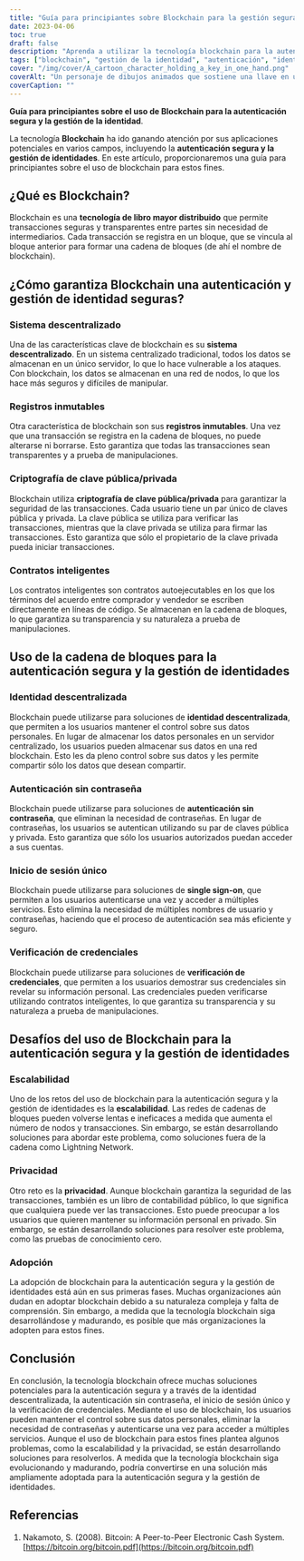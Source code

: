 ```yaml
---
title: "Guía para principiantes sobre Blockchain para la gestión segura de la identidad"
date: 2023-04-06
toc: true
draft: false
description: "Aprenda a utilizar la tecnología blockchain para la autenticación segura y la gestión de identidades con esta guía para principiantes."
tags: ["blockchain", "gestión de la identidad", "autenticación", "identidad descentralizada", "autenticación sin contraseña", "contratos inteligentes", "criptografía de clave pública", "criptografía de clave privada", "registros inmutables", "sistema descentralizado", "inicio de sesión único", "verificación de credenciales", "escalabilidad", "privacidad", "adopción", "identidad digital", "tecnología de libro mayor distribuido", "ciberseguridad", "privacidad de los datos", "tecnología"]
cover: "/img/cover/A_cartoon_character_holding_a_key_in_one_hand.png"
coverAlt: "Un personaje de dibujos animados que sostiene una llave en una mano y una cadena de bloques en la otra, rodeado por una red de nodos y bloques interconectados."
coverCaption: ""
---
```


**Guía para principiantes sobre el uso de Blockchain para la autenticación segura y la gestión de la identidad**.

La tecnología **Blockchain** ha ido ganando atención por sus aplicaciones potenciales en varios campos, incluyendo la **autenticación segura y la gestión de identidades**. En este artículo, proporcionaremos una guía para principiantes sobre el uso de blockchain para estos fines.

## ¿Qué es Blockchain?

Blockchain es una **tecnología de libro mayor distribuido** que permite transacciones seguras y transparentes entre partes sin necesidad de intermediarios. Cada transacción se registra en un bloque, que se vincula al bloque anterior para formar una cadena de bloques (de ahí el nombre de blockchain).

## ¿Cómo garantiza Blockchain una autenticación y gestión de identidad seguras?

### Sistema descentralizado

Una de las características clave de blockchain es su **sistema descentralizado**. En un sistema centralizado tradicional, todos los datos se almacenan en un único servidor, lo que lo hace vulnerable a los ataques. Con blockchain, los datos se almacenan en una red de nodos, lo que los hace más seguros y difíciles de manipular.

### Registros inmutables

Otra característica de blockchain son sus **registros inmutables**. Una vez que una transacción se registra en la cadena de bloques, no puede alterarse ni borrarse. Esto garantiza que todas las transacciones sean transparentes y a prueba de manipulaciones.

### Criptografía de clave pública/privada

Blockchain utiliza **criptografía de clave pública/privada** para garantizar la seguridad de las transacciones. Cada usuario tiene un par único de claves pública y privada. La clave pública se utiliza para verificar las transacciones, mientras que la clave privada se utiliza para firmar las transacciones. Esto garantiza que sólo el propietario de la clave privada pueda iniciar transacciones.

### Contratos inteligentes

Los contratos inteligentes son contratos autoejecutables en los que los términos del acuerdo entre comprador y vendedor se escriben directamente en líneas de código. Se almacenan en la cadena de bloques, lo que garantiza su transparencia y su naturaleza a prueba de manipulaciones.

## Uso de la cadena de bloques para la autenticación segura y la gestión de identidades

### Identidad descentralizada

Blockchain puede utilizarse para soluciones de **identidad descentralizada**, que permiten a los usuarios mantener el control sobre sus datos personales. En lugar de almacenar los datos personales en un servidor centralizado, los usuarios pueden almacenar sus datos en una red blockchain. Esto les da pleno control sobre sus datos y les permite compartir sólo los datos que desean compartir.

### Autenticación sin contraseña

Blockchain puede utilizarse para soluciones de **autenticación sin contraseña**, que eliminan la necesidad de contraseñas. En lugar de contraseñas, los usuarios se autentican utilizando su par de claves pública y privada. Esto garantiza que sólo los usuarios autorizados puedan acceder a sus cuentas.

### Inicio de sesión único

Blockchain puede utilizarse para soluciones de **single sign-on**, que permiten a los usuarios autenticarse una vez y acceder a múltiples servicios. Esto elimina la necesidad de múltiples nombres de usuario y contraseñas, haciendo que el proceso de autenticación sea más eficiente y seguro.

### Verificación de credenciales

Blockchain puede utilizarse para soluciones de **verificación de credenciales**, que permiten a los usuarios demostrar sus credenciales sin revelar su información personal. Las credenciales pueden verificarse utilizando contratos inteligentes, lo que garantiza su transparencia y su naturaleza a prueba de manipulaciones.

## Desafíos del uso de Blockchain para la autenticación segura y la gestión de identidades

### Escalabilidad

Uno de los retos del uso de blockchain para la autenticación segura y la gestión de identidades es la **escalabilidad**. Las redes de cadenas de bloques pueden volverse lentas e ineficaces a medida que aumenta el número de nodos y transacciones. Sin embargo, se están desarrollando soluciones para abordar este problema, como soluciones fuera de la cadena como Lightning Network.

### Privacidad

Otro reto es la **privacidad**. Aunque blockchain garantiza la seguridad de las transacciones, también es un libro de contabilidad público, lo que significa que cualquiera puede ver las transacciones. Esto puede preocupar a los usuarios que quieren mantener su información personal en privado. Sin embargo, se están desarrollando soluciones para resolver este problema, como las pruebas de conocimiento cero.

### Adopción

La adopción de blockchain para la autenticación segura y la gestión de identidades está aún en sus primeras fases. Muchas organizaciones aún dudan en adoptar blockchain debido a su naturaleza compleja y falta de comprensión. Sin embargo, a medida que la tecnología blockchain siga desarrollándose y madurando, es posible que más organizaciones la adopten para estos fines.

## Conclusión
En conclusión, la tecnología blockchain ofrece muchas soluciones potenciales para la autenticación segura y a través de la identidad descentralizada, la autenticación sin contraseña, el inicio de sesión único y la verificación de credenciales. Mediante el uso de blockchain, los usuarios pueden mantener el control sobre sus datos personales, eliminar la necesidad de contraseñas y autenticarse una vez para acceder a múltiples servicios. Aunque el uso de blockchain para estos fines plantea algunos problemas, como la escalabilidad y la privacidad, se están desarrollando soluciones para resolverlos. A medida que la tecnología blockchain siga evolucionando y madurando, podría convertirse en una solución más ampliamente adoptada para la autenticación segura y la gestión de identidades.

## Referencias
1. Nakamoto, S. (2008). Bitcoin: A Peer-to-Peer Electronic Cash System. [https://bitcoin.org/bitcoin.pdf](https://bitcoin.org/bitcoin.pdf)

